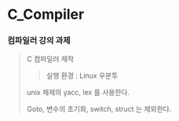 # C_Compiler

### 컴파일러 강의 과제
> C 컴파일러 제작
>> 실행 환경 : Linux 우분투
> 
> unix 체제의 yacc, lex 를 사용한다.
> 
> Goto, 변수의 초기화, switch, struct 는 제외한다.
